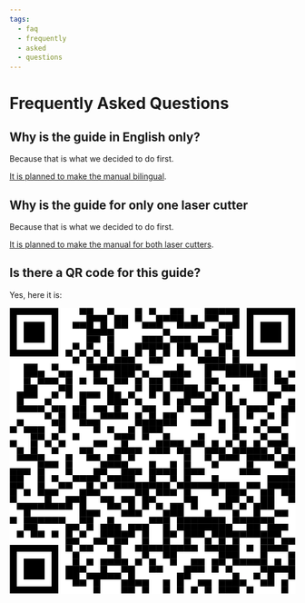 ```yaml
---
tags:
  - faq
  - frequently
  - asked
  - questions
---
```


# Frequently Asked Questions

## Why is the guide in English only?

Because that is what we decided to do first.

[It is planned to make the manual bilingual](https://github.com/uppsala-makerspace/laser_cutter_guide/issues/1).

## Why is the guide for only one laser cutter

Because that is what we decided to do first.

[It is planned to make the manual for both laser cutters](https://github.com/uppsala-makerspace/laser_cutter_guide/issues/9).

## Is there a QR code for this guide?

Yes, here it is:

![QR code for this guide](qr_code.png)

